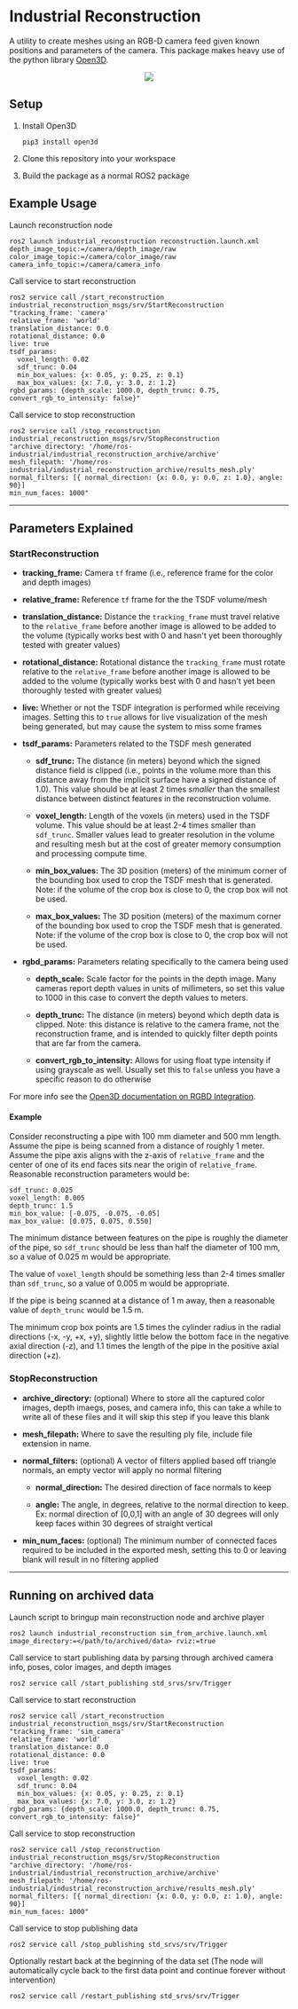 # Industrial Reconstruction

A utility to create meshes using an RGB-D camera feed given known positions and parameters of the camera. This package makes heavy use of the python library [Open3D](https://github.com/isl-org/Open3D).

<p align="center">
<img src="https://user-images.githubusercontent.com/41449746/171745032-c915a431-0dbd-462d-9020-768ad63ff0f0.GIF" />
</p>

## Setup

1. Install Open3D
    ```
    pip3 install open3d
    ```

2. Clone this repository into your workspace
3. Build the package as a normal ROS2 package

## Example Usage

Launch reconstruction node
```
ros2 launch industrial_reconstruction reconstruction.launch.xml depth_image_topic:=/camera/depth_image/raw color_image_topic:=/camera/color_image/raw camera_info_topic:=/camera/camera_info
```

Call service to start reconstruction
```
ros2 service call /start_reconstruction industrial_reconstruction_msgs/srv/StartReconstruction "tracking_frame: 'camera'
relative_frame: 'world'
translation_distance: 0.0
rotational_distance: 0.0
live: true
tsdf_params:
  voxel_length: 0.02
  sdf_trunc: 0.04
  min_box_values: {x: 0.05, y: 0.25, z: 0.1}
  max_box_values: {x: 7.0, y: 3.0, z: 1.2}
rgbd_params: {depth_scale: 1000.0, depth_trunc: 0.75, convert_rgb_to_intensity: false}"
```

Call service to stop reconstruction
```
ros2 service call /stop_reconstruction industrial_reconstruction_msgs/srv/StopReconstruction "archive_directory: '/home/ros-industrial/industrial_reconstruction_archive/archive'
mesh_filepath: '/home/ros-industrial/industrial_reconstruction_archive/results_mesh.ply'
normal_filters: [{ normal_direction: {x: 0.0, y: 0.0, z: 1.0}, angle: 90}]
min_num_faces: 1000"
```

___
## Parameters Explained

### StartReconstruction

- **tracking_frame:** Camera `tf` frame (i.e., reference frame for the color and depth images)

- **relative_frame:** Reference `tf` frame for the the TSDF volume/mesh

- **translation_distance:** Distance the `tracking_frame` must travel relative to the `relative_frame` before another image is allowed to be added to the volume (typically works best with 0 and hasn't yet been thoroughly tested with greater values)

- **rotational_distance:** Rotational distance the `tracking_frame` must rotate relative to the `relative_frame` before another image is allowed to be added to the volume (typically works best with 0 and hasn't yet been thoroughly tested with greater values)

- **live:** Whether or not the TSDF integration is performed while receiving images. Setting this to `true` allows for live visualization of the mesh being generated, but may cause the system to miss some frames

- **tsdf_params:** Parameters related to the TSDF mesh generated

    - **sdf_trunc:** The distance (in meters) beyond which the signed distance field is clipped (i.e., points in the volume more than this distance away from the implicit surface have a signed distance of 1.0).
      This value should be at least 2 times *smaller* than the smallest distance between distinct features in the reconstruction volume.

    - **voxel_length:** Length of the voxels (in meters) used in the TSDF volume.
      This value should be at least 2-4 times smaller than `sdf_trunc`.
      Smaller values lead to greater resolution in the volume and resulting mesh but at the cost of greater memory consumption and processing compute time.

     - **min_box_values:** The 3D position (meters) of the minimum corner of the bounding box used to crop the TSDF mesh that is generated. Note: if the volume of the crop box is close to 0, the crop box will not be used.

     - **max_box_values:** The 3D position (meters) of the maximum corner of the bounding box used to crop the TSDF mesh that is generated. Note: if the volume of the crop box is close to 0, the crop box will not be used.

- **rgbd_params:** Parameters relating specifically to the camera being used

    - **depth_scale:** Scale factor for the points in the depth image.
      Many cameras report depth values in units of millimeters, so set this value to 1000 in this case to convert the depth values to meters.

     - **depth_trunc:** The distance (in meters) beyond which depth data is clipped.
       Note: this distance is relative to the camera frame, not the reconstruction frame, and is intended to quickly filter depth points that are far from the camera. 

     - **convert_rgb_to_intensity:** Allows for using float type intensity if using grayscale as well. Usually set this to `false` unless you have a specific reason to do otherwise

For more info see the [Open3D documentation on RGBD Integration](http://www.open3d.org/docs/0.12.0/tutorial/pipelines/rgbd_integration.html).

#### Example

Consider reconstructing a pipe with 100 mm diameter and 500 mm length.
Assume the pipe is being scanned from a distance of roughly 1 meter.
Assume the pipe axis aligns with the z-axis of `relative_frame` and the center of one of its end faces sits near the origin of `relative_frame`.
Reasonable reconstruction parameters would be:

```
sdf_trunc: 0.025
voxel_length: 0.005
depth_trunc: 1.5
min_box_value: [-0.075, -0.075, -0.05]
max_box_value: [0.075, 0.075, 0.550]
```

The minimum distance between features on the pipe is roughly the diameter of the pipe, so `sdf_trunc` should be less than half the diameter of 100 mm, so a value of 0.025 m would be appropriate.

The value of `voxel_length` should be something less than 2-4 times smaller than `sdf_trunc`, so a value of 0.005 m would be appropriate.

If the pipe is being scanned at a distance of 1 m away, then a reasonable value of `depth_trunc` would be 1.5 m.

The minimum crop box points are 1.5 times the cylinder radius in the radial directions (-x, -y, +x, +y), slightly little below the bottom face in the negative axial direction (-z), and 1.1 times the length of the pipe in the positive axial direction (+z).

### StopReconstruction

- **archive_directory:** (optional) Where to store all the captured color images, depth imaegs, poses, and camera info, this can take a while to write all of these files and it will skip this step if you leave this blank

- **mesh_filepath:** Where to save the resulting ply file, include file extension in name.

- **normal_filters:** (optional) A vector of filters applied based off triangle normals, an empty vector will apply no normal filtering

    - **normal_direction:** The desired direction of face normals to keep

     - **angle:** The angle, in degrees, relative to the normal direction to keep. Ex: normal direction of [0,0,1] with an angle of 30 degrees will only keep faces within 30 degrees of straight vertical

- **min_num_faces:** (optional) The minimum number of connected faces required to be included in the exported mesh, setting this to 0 or leaving blank will result in no filtering applied

---
## Running on archived data

Launch script to bringup main reconstruction node and archive player
```
ros2 launch industrial_reconstruction sim_from_archive.launch.xml image_directory:=</path/to/archived/data> rviz:=true
```

Call service to start publishing data by parsing through archived camera info, poses, color images, and depth images
```
ros2 service call /start_publishing std_srvs/srv/Trigger
```

Call service to start reconstruction
```
ros2 service call /start_reconstruction industrial_reconstruction_msgs/srv/StartReconstruction "tracking_frame: 'sim_camera'
relative_frame: 'world'
translation_distance: 0.0
rotational_distance: 0.0
live: true
tsdf_params:
  voxel_length: 0.02
  sdf_trunc: 0.04
  min_box_values: {x: 0.05, y: 0.25, z: 0.1}
  max_box_values: {x: 7.0, y: 3.0, z: 1.2}
rgbd_params: {depth_scale: 1000.0, depth_trunc: 0.75, convert_rgb_to_intensity: false}"
```

Call service to stop reconstruction
```
ros2 service call /stop_reconstruction industrial_reconstruction_msgs/srv/StopReconstruction "archive_directory: '/home/ros-industrial/industrial_reconstruction_archive/archive'
mesh_filepath: '/home/ros-industrial/industrial_reconstruction_archive/results_mesh.ply'
normal_filters: [{ normal_direction: {x: 0.0, y: 0.0, z: 1.0}, angle: 90}]
min_num_faces: 1000"
```

Call service to stop publishing data
```
ros2 service call /stop_publishing std_srvs/srv/Trigger
```

Optionally restart back at the beginning of the data set (The node will automatically cycle back to the first data point and continue forever without intervention)
```
ros2 service call /restart_publishing std_srvs/srv/Trigger
```
